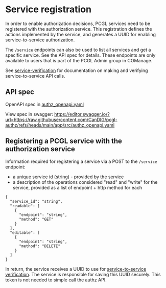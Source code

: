 # Service registration 

In order to enable authorization decisions, PCGL services need to be registered with the authorization service. This registration defines the actions implemented by the service, and generates a UUID for enabling service-to-service authorization.   

The `/service` endpoints can also be used to list all services and get a specific service. See the API spec for details. These endpoints are only available to users that is part of the PCGL Admin group in COManage. 

See [service-verification](/docs\/ervice-verification.md) for documentation on making and verifying service-to-service API calls. 

## API spec

OpenAPI spec in [authz_openapi.yaml](https://github.com/CanDIG/pcgl-authz/blob/main/app/src/authz_openapi.yaml)

View spec in swagger: https://editor.swagger.io/?url=https://raw.githubusercontent.com/CanDIG/pcgl-authz/refs/heads/main/app/src/authz_openapi.yaml

## Registering a PCGL service with the authorization service

Information required for registering a service via a POST to the `/service` endpoint:

* a unique service id (string) - provided by the service
* a description of the operations considered "read" and "write" for the service, provided as a list of endpoint + http method for each 

```
{
  "service_id": "string",
  "readable": [
    {
      "endpoint": "string",
      "method": "GET"
    }
  ],
  "editable": [
    {
      "endpoint": "string",
      "method": "DELETE"
    }
  ]
}
```

In return, the service receives a UUID to use for [service-to-service verification](/docs/service-verification.md). The service is responsible for saving this UUID securely. This token is not needed to simple call the authz API. 


